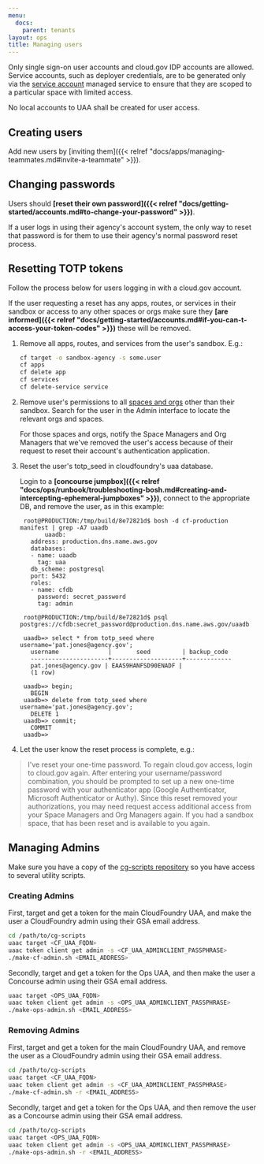 ```yaml
---
menu:
  docs:
    parent: tenants
layout: ops
title: Managing users
---
```


Only single sign-on user accounts and cloud.gov IDP accounts are allowed. Service accounts, such as deployer credentials, are to be generated only via the [service account](https://cloud.gov/docs/services/cloud-gov-service-account/) managed service to ensure that they are scoped to a particular space with limited access.

No local accounts to UAA shall be created for user access.

## Creating users

Add new users by [inviting them]({{< relref "docs/apps/managing-teammates.md#invite-a-teammate" >}}).

## Changing passwords

Users should **[reset their own password]({{< relref "docs/getting-started/accounts.md#to-change-your-password" >}})**.

If a user logs in using their agency's account system, the only way to reset that password is for them to use their agency's normal password reset process.

## Resetting TOTP tokens

Follow the process below for users logging in with a cloud.gov account.

If the user requesting a reset has any apps, routes, or services in their sandbox or access to any other spaces or orgs make sure they **[are informed]({{< relref "docs/getting-started/accounts.md#if-you-can-t-access-your-token-codes" >}})** these will be removed.

1. Remove all apps, routes, and services from the user's sandbox. E.g.:

    ```sh
    cf target -o sandbox-agency -s some.user
    cf apps
    cf delete app
    cf services
    cf delete-service service
    ```

2. Remove user's permissions to all [spaces and orgs](https://docs.cloudfoundry.org/adminguide/cli-user-management.html#orgs-spaces) other than their sandbox. Search for the user in the Admin interface to locate the relevant orgs and spaces. 

    For those spaces and orgs, notify the Space Managers and Org Managers that we've removed the user's access because of their request to reset their account's authentication application. 
    
3. Reset the user's totp_seed in cloudfoundry's uaa database. 

    Login to a **[concourse jumpbox]({{< relref "docs/ops/runbook/troubleshooting-bosh.md#creating-and-intercepting-ephemeral-jumpboxes" >}})**, connect to the appropriate DB, and remove the user, as in this example:


        root@PRODUCTION:/tmp/build/8e72821d$ bosh -d cf-production manifest | grep -A7 uaadb
              uaadb:
          address: production.dns.name.aws.gov
          databases:
          - name: uaadb
            tag: uaa
          db_scheme: postgresql
          port: 5432
          roles:
          - name: cfdb
            password: secret_password
            tag: admin
              
        root@PRODUCTION:/tmp/build/8e72821d$ psql postgres://cfdb:secret_password@production.dns.name.aws.gov/uaadb

        uaadb=> select * from totp_seed where username='pat.jones@agency.gov';
          username              |       seed         | backup_code
          ----------------------+--------------------+-------------
          pat.jones@agency.gov | EAAS9HANFSD90ENADF |
          (1 row)

        uaadb=> begin;
          BEGIN
        uaadb=> delete from totp_seed where username='pat.jones@agency.gov';
          DELETE 1
        uaadb=> commit;
          COMMIT
        uaadb=>


4. Let the user know the reset process is complete, e.g.:
  > I've reset your one-time password. To regain cloud.gov access, login to cloud.gov again. After entering your username/password combination, you should be prompted to set up a new one-time password with your authenticator app (Google Authenticator, Microsoft Authenticator or Authy).  Since this reset removed your authorizations, you may need request access additional access from your Space Managers and Org Managers again. If you had a sandbox space, that has been reset and is available to you again.

## Managing Admins
Make sure you have a copy of the [cg-scripts repository](https://github.com/18F/cg-scripts) so you have access to several utility scripts.

### Creating Admins
First, target and get a token for the main CloudFoundry UAA, and make the user a CloudFoundry admin using their GSA email address.

```sh
cd /path/to/cg-scripts
uaac target <CF_UAA_FQDN>
uaac token client get admin -s <CF_UAA_ADMINCLIENT_PASSPHRASE>
./make-cf-admin.sh <EMAIL_ADDRESS>
```

Secondly, target and get a token for the Ops UAA, and then make the user a Concourse admin using their GSA email address.

```sh
uaac target <OPS_UAA_FQDN>
uaac token client get admin -s <OPS_UAA_ADMINCLIENT_PASSPHRASE>
./make-ops-admin.sh <EMAIL_ADDRESS>
```

### Removing Admins
First, target and get a token for the main CloudFoundry UAA, and remove the user as a CloudFoundry admin using their GSA email address.

```sh
cd /path/to/cg-scripts
uaac target <CF_UAA_FQDN>
uaac token client get admin -s <CF_UAA_ADMINCLIENT_PASSPHRASE>
./make-cf-admin.sh -r <EMAIL_ADDRESS>
```

Secondly, target and get a token for the Ops UAA, and then remove the user as a Concourse admin using their GSA email address.

```sh
cd /path/to/cg-scripts
uaac target <OPS_UAA_FQDN>
uaac token client get admin -s <OPS_UAA_ADMINCLIENT_PASSPHRASE>
./make-ops-admin.sh -r <EMAIL_ADDRESS>
```
